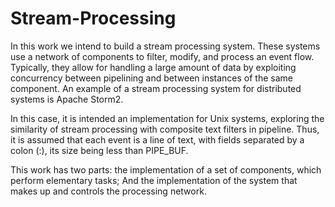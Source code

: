 # Stream-Processing

In this work we intend to build a stream processing system. These systems use a network of components to filter, modify, and process an event flow. Typically, they allow for handling a large amount of data by exploiting concurrency between pipelining and between instances of the same component. An example of a stream processing system for distributed systems is Apache Storm2.

In this case, it is intended an implementation for Unix systems, exploring the similarity of stream processing with composite text filters in pipeline. Thus, it is assumed that each event is a line of text, with fields separated by a colon (:), its size being less than PIPE_BUF.

This work has two parts: the implementation of a set of components, which perform elementary tasks; And the implementation of the system that makes up and controls the processing network.
